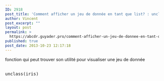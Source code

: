 ```yaml
---
ID: 2918
post_title: 'Comment afficher un jeu de donnée en tant que list? : unclass'
author: Vincent
post_excerpt: ""
layout: post
permalink: >
  https://abcdr.guyader.pro/comment-afficher-un-jeu-de-donnee-en-tant-que-list-unclass/
published: true
post_date: 2013-10-23 12:17:18
---
```

fonction qui peut trouver son utilité pour visualiser une jeu de donnée<br /><br /> <pre lang='rsplus'>unclass(iris)</pre>